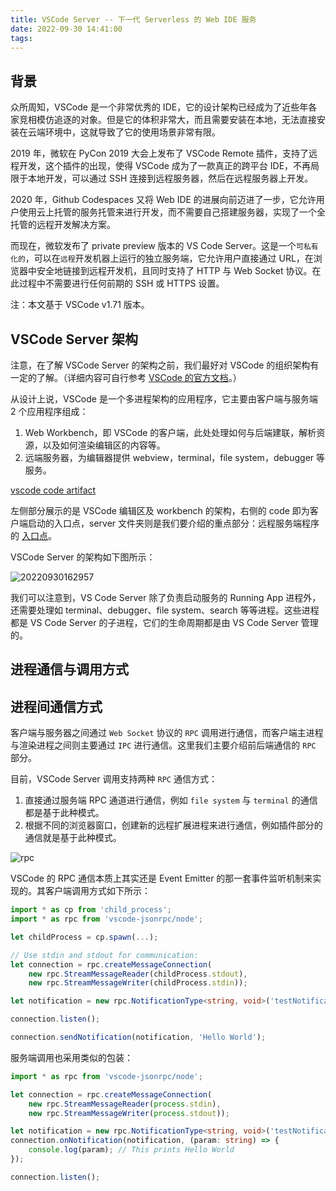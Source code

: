 ```yaml
---
title: VSCode Server -- 下一代 Serverless 的 Web IDE 服务
date: 2022-09-30 14:41:00
tags:
---
```


## 背景

众所周知，VSCode 是一个非常优秀的 IDE，它的设计架构已经成为了近些年各家竞相模仿追逐的对象。但是它的体积非常大，而且需要安装在本地，无法直接安装在云端环境中，这就导致了它的使用场景非常有限。

2019 年，微软在 PyCon 2019 大会上发布了 VSCode Remote 插件，支持了远程开发，这个插件的出现，使得 VSCode 成为了一款真正的跨平台 IDE，不再局限于本地开发，可以通过 SSH 连接到远程服务器，然后在远程服务器上开发。

2020 年，Github Codespaces 又将 Web IDE 的进展向前迈进了一步，它允许用户使用云上托管的服务托管来进行开发，而不需要自己搭建服务器，实现了一个全托管的远程开发解决方案。

而现在，微软发布了 private preview 版本的 VS Code Server。这是一个`可私有化的`，可以在`远程`开发机器上运行的独立服务端，它允许用户直接通过 URL，在浏览器中安全地链接到远程开发机，且同时支持了 HTTP 与 Web Socket 协议。在此过程中不需要进行任何前期的 SSH 或 HTTPS 设置。

注：本文基于 VSCode v1.71 版本。

## VSCode Server 架构

注意，在了解 VSCode Server 的架构之前，我们最好对 VSCode 的组织架构有一定的了解。（详细内容可自行参考 [VSCode 的官方文档](https://github.com/microsoft/vscode/wiki/Source-Code-Organization)。）

从设计上说，VSCode 是一个多进程架构的应用程序，它主要由客户端与服务端 2 个应用程序组成：

1. Web Workbench，即 VSCode 的客户端，此处处理如何与后端建联，解析资源，以及如何渲染编辑区的内容等。
2. 远端服务器，为编辑器提供 webview，terminal，file system，debugger 等服务。

[vscode code artifact](https://github.com/microsoft/vscode/wiki/images/organization/layers2.png)

左侧部分展示的是 VSCode 编辑区及 workbench 的架构，右侧的 code 即为客户端启动的入口点，server 文件夹则是我们要介绍的重点部分：远程服务端程序的 [入口点](https://github.com/microsoft/vscode/tree/main/src/vs/server)。

VSCode Server 的架构如下图所示：

![20220930162957](https://zakum-1252497671.cos.ap-guangzhou.myqcloud.com/20220930162957.png)

我们可以注意到，VS Code Server 除了负责启动服务的 Running App 进程外，还需要处理如 terminal、debugger、file system、search 等等进程。这些进程都是 VS Code Server 的子进程，它们的生命周期都是由 VS Code Server 管理的。

## 进程通信与调用方式

## 进程间通信方式

客户端与服务器之间通过 `Web Socket` 协议的 `RPC` 调用进行通信，而客户端主进程与渲染进程之间则主要通过 `IPC` 进行通信。这里我们主要介绍前后端通信的 `RPC` 部分。

目前，VSCode Server 调用支持两种 `RPC` 通信方式：

1. 直接通过服务端 RPC 通道进行通信，例如 `file system` 与 `terminal` 的通信都是基于此种模式。
2. 根据不同的浏览器窗口，创建新的远程扩展进程来进行通信，例如插件部分的通信就是基于此种模式。

![rpc](https://img-blog.csdn.net/20150108170924203?watermark/2/text/aHR0cDovL2Jsb2cuY3Nkbi5uZXQvbWluZGZsb2F0aW5n/font/5a6L5L2T/fontsize/400/fill/I0JBQkFCMA==/dissolve/70/gravity/Center)

VSCode 的 RPC 通信本质上其实还是 Event Emitter 的那一套事件监听机制来实现的。其客户端调用方式如下所示：

```ts
import * as cp from 'child_process';
import * as rpc from 'vscode-jsonrpc/node';

let childProcess = cp.spawn(...);

// Use stdin and stdout for communication:
let connection = rpc.createMessageConnection(
    new rpc.StreamMessageReader(childProcess.stdout),
    new rpc.StreamMessageWriter(childProcess.stdin));

let notification = new rpc.NotificationType<string, void>('testNotification');

connection.listen();

connection.sendNotification(notification, 'Hello World');
```

服务端调用也采用类似的包装：

```ts
import * as rpc from 'vscode-jsonrpc/node';

let connection = rpc.createMessageConnection(
    new rpc.StreamMessageReader(process.stdin),
    new rpc.StreamMessageWriter(process.stdout));

let notification = new rpc.NotificationType<string, void>('testNotification');
connection.onNotification(notification, (param: string) => {
    console.log(param); // This prints Hello World
});

connection.listen();
```
